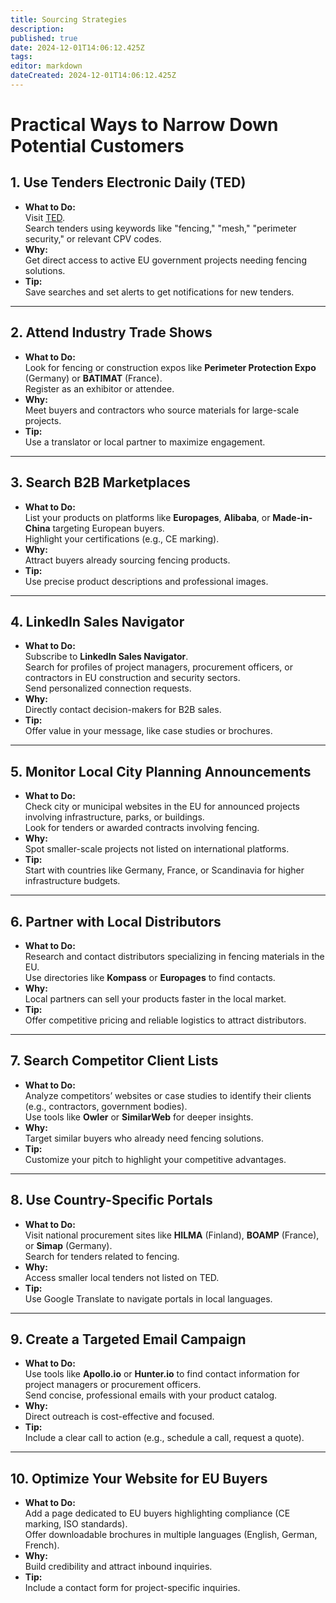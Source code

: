 ```yaml
---
title: Sourcing Strategies
description: 
published: true
date: 2024-12-01T14:06:12.425Z
tags: 
editor: markdown
dateCreated: 2024-12-01T14:06:12.425Z
---
```


# Practical Ways to Narrow Down Potential Customers

## 1. Use Tenders Electronic Daily (TED)
- **What to Do:**  
  Visit [TED](https://ted.europa.eu/).  
  Search tenders using keywords like "fencing," "mesh," "perimeter security," or relevant CPV codes.
- **Why:**  
  Get direct access to active EU government projects needing fencing solutions.
- **Tip:**  
  Save searches and set alerts to get notifications for new tenders.

---

## 2. Attend Industry Trade Shows
- **What to Do:**  
  Look for fencing or construction expos like **Perimeter Protection Expo** (Germany) or **BATIMAT** (France).  
  Register as an exhibitor or attendee.
- **Why:**  
  Meet buyers and contractors who source materials for large-scale projects.
- **Tip:**  
  Use a translator or local partner to maximize engagement.

---

## 3. Search B2B Marketplaces
- **What to Do:**  
  List your products on platforms like **Europages**, **Alibaba**, or **Made-in-China** targeting European buyers.  
  Highlight your certifications (e.g., CE marking).
- **Why:**  
  Attract buyers already sourcing fencing products.
- **Tip:**  
  Use precise product descriptions and professional images.

---

## 4. LinkedIn Sales Navigator
- **What to Do:**  
  Subscribe to **LinkedIn Sales Navigator**.  
  Search for profiles of project managers, procurement officers, or contractors in EU construction and security sectors.  
  Send personalized connection requests.
- **Why:**  
  Directly contact decision-makers for B2B sales.
- **Tip:**  
  Offer value in your message, like case studies or brochures.

---

## 5. Monitor Local City Planning Announcements
- **What to Do:**  
  Check city or municipal websites in the EU for announced projects involving infrastructure, parks, or buildings.  
  Look for tenders or awarded contracts involving fencing.
- **Why:**  
  Spot smaller-scale projects not listed on international platforms.
- **Tip:**  
  Start with countries like Germany, France, or Scandinavia for higher infrastructure budgets.

---

## 6. Partner with Local Distributors
- **What to Do:**  
  Research and contact distributors specializing in fencing materials in the EU.  
  Use directories like **Kompass** or **Europages** to find contacts.
- **Why:**  
  Local partners can sell your products faster in the local market.
- **Tip:**  
  Offer competitive pricing and reliable logistics to attract distributors.

---

## 7. Search Competitor Client Lists
- **What to Do:**  
  Analyze competitors’ websites or case studies to identify their clients (e.g., contractors, government bodies).  
  Use tools like **Owler** or **SimilarWeb** for deeper insights.
- **Why:**  
  Target similar buyers who already need fencing solutions.
- **Tip:**  
  Customize your pitch to highlight your competitive advantages.

---

## 8. Use Country-Specific Portals
- **What to Do:**  
  Visit national procurement sites like **HILMA** (Finland), **BOAMP** (France), or **Simap** (Germany).  
  Search for tenders related to fencing.
- **Why:**  
  Access smaller local tenders not listed on TED.
- **Tip:**  
  Use Google Translate to navigate portals in local languages.

---

## 9. Create a Targeted Email Campaign
- **What to Do:**  
  Use tools like **Apollo.io** or **Hunter.io** to find contact information for project managers or procurement officers.  
  Send concise, professional emails with your product catalog.
- **Why:**  
  Direct outreach is cost-effective and focused.
- **Tip:**  
  Include a clear call to action (e.g., schedule a call, request a quote).

---

## 10. Optimize Your Website for EU Buyers
- **What to Do:**  
  Add a page dedicated to EU buyers highlighting compliance (CE marking, ISO standards).  
  Offer downloadable brochures in multiple languages (English, German, French).
- **Why:**  
  Build credibility and attract inbound inquiries.
- **Tip:**  
  Include a contact form for project-specific inquiries.
